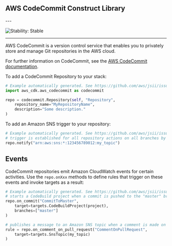 ## AWS CodeCommit Construct Library

<!--BEGIN STABILITY BANNER-->---


![Stability: Stable](https://img.shields.io/badge/stability-Stable-success.svg?style=for-the-badge)

---
<!--END STABILITY BANNER-->

AWS CodeCommit is a version control service that enables you to privately store and manage Git repositories in the AWS cloud.

For further information on CodeCommit,
see the [AWS CodeCommit documentation](https://docs.aws.amazon.com/codecommit).

To add a CodeCommit Repository to your stack:

```python
# Example automatically generated. See https://github.com/aws/jsii/issues/826
import aws_cdk.aws_codecommit as codecommit

repo = codecommit.Repository(self, "Repository",
    repository_name="MyRepositoryName",
    description="Some description."
)
```

To add an Amazon SNS trigger to your repository:

```python
# Example automatically generated. See https://github.com/aws/jsii/issues/826
# trigger is established for all repository actions on all branches by default.
repo.notify("arn:aws:sns:*:123456789012:my_topic")
```

## Events

CodeCommit repositories emit Amazon CloudWatch events for certain activities.
Use the `repo.onXxx` methods to define rules that trigger on these events
and invoke targets as a result:

```python
# Example automatically generated. See https://github.com/aws/jsii/issues/826
# starts a CodeBuild project when a commit is pushed to the "master" branch of the repo
repo.on_commit("CommitToMaster",
    target=targets.CodeBuildProject(project),
    branches=["master"]
)

# publishes a message to an Amazon SNS topic when a comment is made on a pull request
rule = repo.on_comment_on_pull_request("CommentOnPullRequest",
    target=targets.SnsTopic(my_topic)
)
```
